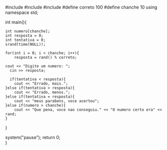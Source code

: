 #include<iostream>
#include<cstdlib>
#include<ctime>
#define correto 100
#define chanche 10
using namespace std;

int main(){
	
	int numero[chanche];
	int resposta = 0;
	int tentativa = 0;
	srand(time(NULL));
	
	for(int i = 0; i < chanche; i++){
		resposta = rand() % correto;
	
	cout << "Digite um numero: ";
	  cin >> resposta;
	
	  if(tentativa < resposta){
		cout << "Errado, mais.";	
	}else if(tentativa > resposta){
		cout << "Errado, menos.";	
	}else if(tentativa = resposta){
		cout << "meus parabens, voce acertou";
	}else if(numero > chanche){
		cout << "Que pena, voce nao conseguiu." << "O numero certo era" << rand;
	}
   }
	
   
system("pause");
return 0;	
}
